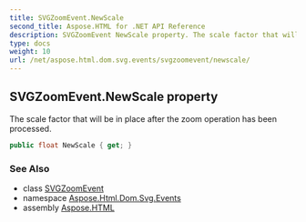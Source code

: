 ```yaml
---
title: SVGZoomEvent.NewScale
second_title: Aspose.HTML for .NET API Reference
description: SVGZoomEvent NewScale property. The scale factor that will be in place after the zoom operation has been processed
type: docs
weight: 10
url: /net/aspose.html.dom.svg.events/svgzoomevent/newscale/
---
```

## SVGZoomEvent.NewScale property

The scale factor that will be in place after the zoom operation has been processed.

```csharp
public float NewScale { get; }
```

### See Also

* class [SVGZoomEvent](../)
* namespace [Aspose.Html.Dom.Svg.Events](../../../aspose.html.dom.svg.events/)
* assembly [Aspose.HTML](../../../)
